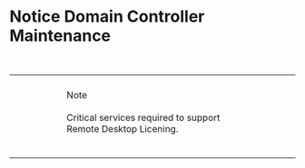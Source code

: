 # Notice Domain Controller Maintenance


<br><table width = '100%'><tr><td width = '15%'></td><td style='background-color: $NotesColor;border-radius: 20px;padding: 25px'>
<i class='fa fa-info-circle'></i> Note <br><br>
Critical services required to support Remote Desktop Licening. <br>
</td><td width = '15%'></td></tr></table><br><br>
